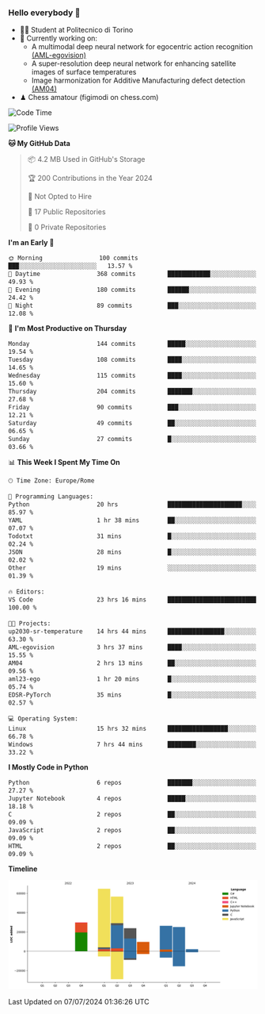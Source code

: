 ### Hello everybody 👋
- 🧑‍🎓 Student at Politecnico di Torino
- 🤖 Currently working on:
  - A multimodal deep neural network for egocentric action recognition [(AML-egovision)](https://github.com/figimodi/AML-egovision)
  - A super-resolution deep neural network for enhancing satellite images of surface temperatures
  - Image harmonization for Additive Manufacturing defect detection [(AM04)](https://github.com/figimodi/AM04)
- ♟ Chess amatour (figimodi on chess.com)

<!--
[![Figimodi's GitHub stats](https://github-readme-stats.vercel.app/api?username=figimodi&rank_icon=github&show_icons=true&include_all_commits=true)](https://github.com/figimodi/github-readme-stats)

![Top Langs](https://github-readme-stats.vercel.app/api/top-langs/?username=figimodi&layout=compact&)

[![Figimodi's WakaTime stats](https://github-readme-stats.vercel.app/api/wakatime?username=figimodi)](https://github.com/figimodi/github-readme-stats)
-->

<!--START_SECTION:waka-->
![Code Time](http://img.shields.io/badge/Code%20Time-230%20hrs%2016%20mins-blue)

![Profile Views](http://img.shields.io/badge/Profile%20Views-0-blue)

**🐱 My GitHub Data** 

> 📦 4.2 MB Used in GitHub's Storage 
 > 
> 🏆 200 Contributions in the Year 2024
 > 
> 🚫 Not Opted to Hire
 > 
> 📜 17 Public Repositories 
 > 
> 🔑 0 Private Repositories 
 > 
**I'm an Early 🐤** 

```text
🌞 Morning                100 commits         ███░░░░░░░░░░░░░░░░░░░░░░   13.57 % 
🌆 Daytime                368 commits         ████████████░░░░░░░░░░░░░   49.93 % 
🌃 Evening                180 commits         ██████░░░░░░░░░░░░░░░░░░░   24.42 % 
🌙 Night                  89 commits          ███░░░░░░░░░░░░░░░░░░░░░░   12.08 % 
```
📅 **I'm Most Productive on Thursday** 

```text
Monday                   144 commits         █████░░░░░░░░░░░░░░░░░░░░   19.54 % 
Tuesday                  108 commits         ████░░░░░░░░░░░░░░░░░░░░░   14.65 % 
Wednesday                115 commits         ████░░░░░░░░░░░░░░░░░░░░░   15.60 % 
Thursday                 204 commits         ███████░░░░░░░░░░░░░░░░░░   27.68 % 
Friday                   90 commits          ███░░░░░░░░░░░░░░░░░░░░░░   12.21 % 
Saturday                 49 commits          ██░░░░░░░░░░░░░░░░░░░░░░░   06.65 % 
Sunday                   27 commits          █░░░░░░░░░░░░░░░░░░░░░░░░   03.66 % 
```


📊 **This Week I Spent My Time On** 

```text
🕑︎ Time Zone: Europe/Rome

💬 Programming Languages: 
Python                   20 hrs              █████████████████████░░░░   85.97 % 
YAML                     1 hr 38 mins        ██░░░░░░░░░░░░░░░░░░░░░░░   07.07 % 
Todotxt                  31 mins             █░░░░░░░░░░░░░░░░░░░░░░░░   02.24 % 
JSON                     28 mins             █░░░░░░░░░░░░░░░░░░░░░░░░   02.02 % 
Other                    19 mins             ░░░░░░░░░░░░░░░░░░░░░░░░░   01.39 % 

🔥 Editors: 
VS Code                  23 hrs 16 mins      █████████████████████████   100.00 % 

🐱‍💻 Projects: 
up2030-sr-temperature    14 hrs 44 mins      ████████████████░░░░░░░░░   63.30 % 
AML-egovision            3 hrs 37 mins       ████░░░░░░░░░░░░░░░░░░░░░   15.55 % 
AM04                     2 hrs 13 mins       ██░░░░░░░░░░░░░░░░░░░░░░░   09.56 % 
aml23-ego                1 hr 20 mins        █░░░░░░░░░░░░░░░░░░░░░░░░   05.74 % 
EDSR-PyTorch             35 mins             █░░░░░░░░░░░░░░░░░░░░░░░░   02.57 % 

💻 Operating System: 
Linux                    15 hrs 32 mins      █████████████████░░░░░░░░   66.78 % 
Windows                  7 hrs 44 mins       ████████░░░░░░░░░░░░░░░░░   33.22 % 
```

**I Mostly Code in Python** 

```text
Python                   6 repos             ███████░░░░░░░░░░░░░░░░░░   27.27 % 
Jupyter Notebook         4 repos             █████░░░░░░░░░░░░░░░░░░░░   18.18 % 
C                        2 repos             ██░░░░░░░░░░░░░░░░░░░░░░░   09.09 % 
JavaScript               2 repos             ██░░░░░░░░░░░░░░░░░░░░░░░   09.09 % 
HTML                     2 repos             ██░░░░░░░░░░░░░░░░░░░░░░░   09.09 % 
```



**Timeline**

![Lines of Code chart](https://raw.githubusercontent.com/figimodi/figimodi/main/assets/bar_graph.png)


 Last Updated on 07/07/2024 01:36:26 UTC
<!--END_SECTION:waka-->

<!--
**figimodi/figimodi** is a ✨ _special_ ✨ repository because its `README.md` (this file) appears on your GitHub profile.

Here are some ideas to get you started:

- 🔭 I’m currently working on ...
- 🌱 I’m currently learning ...
- 👯 I’m looking to collaborate on ...
- 🤔 I’m looking for help with ...
- 💬 Ask me about ...
- 📫 How to reach me: ...
- 😄 Pronouns: ...
- ⚡ Fun fact: ...
-->
